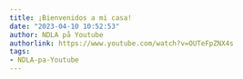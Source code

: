 ```yaml
---
title: ¡Bienvenidos a mi casa!
date: "2023-04-10 10:52:53"
author: NDLA på Youtube
authorlink: https://www.youtube.com/watch?v=OUTeFpZNX4s
tags:
- NDLA-pa-Youtube
---
```

